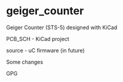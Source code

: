 # geiger_counter
Geiger Counter (STS-5) designed with KiCad

PCB_SCH - KiCad project

source - uC firmware (in future)

Some changes

GPG
